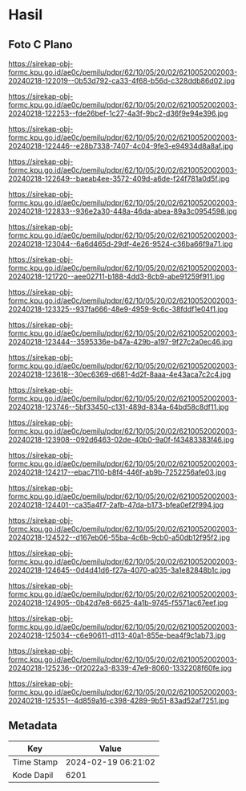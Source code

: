 # Hasil

## Foto C Plano

https://sirekap-obj-formc.kpu.go.id/ae0c/pemilu/pdpr/62/10/05/20/02/6210052002003-20240218-122019--0b53d792-ca33-4f68-b56d-c328ddb86d02.jpg

https://sirekap-obj-formc.kpu.go.id/ae0c/pemilu/pdpr/62/10/05/20/02/6210052002003-20240218-122253--fde26bef-1c27-4a3f-9bc2-d36f9e94e396.jpg

https://sirekap-obj-formc.kpu.go.id/ae0c/pemilu/pdpr/62/10/05/20/02/6210052002003-20240218-122446--e28b7338-7407-4c04-9fe3-e94934d8a8af.jpg

https://sirekap-obj-formc.kpu.go.id/ae0c/pemilu/pdpr/62/10/05/20/02/6210052002003-20240218-122649--baeab4ee-3572-409d-a6de-f24f781a0d5f.jpg

https://sirekap-obj-formc.kpu.go.id/ae0c/pemilu/pdpr/62/10/05/20/02/6210052002003-20240218-122833--936e2a30-448a-46da-abea-89a3c0954598.jpg

https://sirekap-obj-formc.kpu.go.id/ae0c/pemilu/pdpr/62/10/05/20/02/6210052002003-20240218-123044--6a6d465d-29df-4e26-9524-c36ba66f9a71.jpg

https://sirekap-obj-formc.kpu.go.id/ae0c/pemilu/pdpr/62/10/05/20/02/6210052002003-20240218-121720--aee02711-b188-4dd3-8cb9-abe91259f911.jpg

https://sirekap-obj-formc.kpu.go.id/ae0c/pemilu/pdpr/62/10/05/20/02/6210052002003-20240218-123325--937fa666-48e9-4959-9c6c-38fddf1e04f1.jpg

https://sirekap-obj-formc.kpu.go.id/ae0c/pemilu/pdpr/62/10/05/20/02/6210052002003-20240218-123444--3595336e-b47a-429b-a197-9f27c2a0ec46.jpg

https://sirekap-obj-formc.kpu.go.id/ae0c/pemilu/pdpr/62/10/05/20/02/6210052002003-20240218-123618--30ec6369-d681-4d2f-8aaa-4e43aca7c2c4.jpg

https://sirekap-obj-formc.kpu.go.id/ae0c/pemilu/pdpr/62/10/05/20/02/6210052002003-20240218-123746--5bf33450-c131-489d-834a-64bd58c8df11.jpg

https://sirekap-obj-formc.kpu.go.id/ae0c/pemilu/pdpr/62/10/05/20/02/6210052002003-20240218-123908--092d6463-02de-40b0-9a0f-f43483383f46.jpg

https://sirekap-obj-formc.kpu.go.id/ae0c/pemilu/pdpr/62/10/05/20/02/6210052002003-20240218-124217--ebac7110-b8f4-446f-ab9b-7252256afe03.jpg

https://sirekap-obj-formc.kpu.go.id/ae0c/pemilu/pdpr/62/10/05/20/02/6210052002003-20240218-124401--ca35a4f7-2afb-47da-b173-bfea0ef2f994.jpg

https://sirekap-obj-formc.kpu.go.id/ae0c/pemilu/pdpr/62/10/05/20/02/6210052002003-20240218-124522--d167eb06-55ba-4c6b-9cb0-a50db12f95f2.jpg

https://sirekap-obj-formc.kpu.go.id/ae0c/pemilu/pdpr/62/10/05/20/02/6210052002003-20240218-124645--0d4d41d6-f27a-4070-a035-3a1e82848b1c.jpg

https://sirekap-obj-formc.kpu.go.id/ae0c/pemilu/pdpr/62/10/05/20/02/6210052002003-20240218-124905--0b42d7e8-6625-4a1b-9745-f5571ac67eef.jpg

https://sirekap-obj-formc.kpu.go.id/ae0c/pemilu/pdpr/62/10/05/20/02/6210052002003-20240218-125034--c6e90611-d113-40a1-855e-bea4f9c1ab73.jpg

https://sirekap-obj-formc.kpu.go.id/ae0c/pemilu/pdpr/62/10/05/20/02/6210052002003-20240218-125236--0f2022a3-8339-47e9-8060-1332208f60fe.jpg

https://sirekap-obj-formc.kpu.go.id/ae0c/pemilu/pdpr/62/10/05/20/02/6210052002003-20240218-125351--4d859a16-c398-4289-9b51-83ad52af7251.jpg


## Metadata

| Key        | Value               |
| ---------- | ------------------- |
| Time Stamp | 2024-02-19 06:21:02 |
| Kode Dapil | 6201                |



